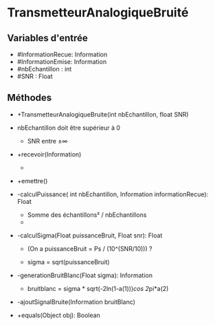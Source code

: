 # TransmetteurAnalogiqueBruité

## Variables d'entrée

* #InformationRecue: Information<R>
* #InformationEmise: Information<E>
* #nbEchantillon : int
* #SNR : Float



## Méthodes 

* +TransmetteurAnalogiqueBruite(int nbEchantillon, float SNR)
  
* nbEchantillon doit être supérieur à 0
  * SNR entre ±∞
  
* +recevoir(Information)

  * 

* +emettre()

* -calculPuissance( int nbEchantillon, Information informationRecue): Float

  * Somme des échantillons² / nbEchantillons 
  * 

* -calculSigma(Float puissanceBruit, Float snr): Float

  * (On a puissanceBruit = Ps / (10^(SNR/10))) ?

  * sigma = sqrt(puissanceBruit)

    

* -generationBruitBlanc(Float sigma): Information<Float>

  * bruitblanc = sigma * sqrt(-2ln(1-a(1)))*cos 2*pi*a(2)

* -ajoutSignalBruite(Information bruitBlanc)

* +equals(Object obj): Boolean

# 